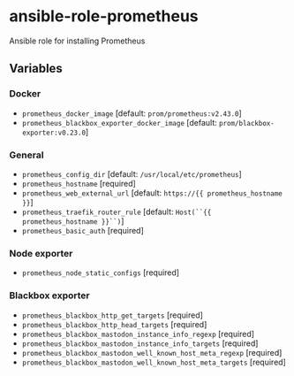 # ansible-role-prometheus

Ansible role for installing Prometheus

## Variables

### Docker

- `prometheus_docker_image` [default: `prom/prometheus:v2.43.0`]
- `prometheus_blackbox_exporter_docker_image` [default: `prom/blackbox-exporter:v0.23.0`]

### General

- `prometheus_config_dir` [default: `/usr/local/etc/prometheus`]
- `prometheus_hostname` [required]
- `prometheus_web_external_url` [default: `https://{{ prometheus_hostname }}`]
- `prometheus_traefik_router_rule` [default: `Host(``{{ prometheus_hostname }}``)`]
- `prometheus_basic_auth` [required]

### Node exporter

- `prometheus_node_static_configs` [required]

### Blackbox exporter
- `prometheus_blackbox_http_get_targets` [required]
- `prometheus_blackbox_http_head_targets` [required]
- `prometheus_blackbox_mastodon_instance_info_regexp` [required]
- `prometheus_blackbox_mastodon_instance_info_targets` [required]
- `prometheus_blackbox_mastodon_well_known_host_meta_regexp` [required]
- `prometheus_blackbox_mastodon_well_known_host_meta_targets` [required]
